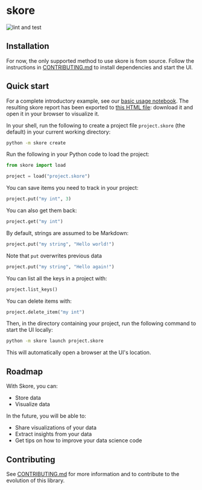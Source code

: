 # skore

![lint and test](https://github.com/probabl-ai/skore/actions/workflows/lint-and-test.yml/badge.svg)

## Installation

For now, the only supported method to use skore is from source.
Follow the instructions in [CONTRIBUTING.md](/CONTRIBUTING.md#quick-start) to install dependencies and start the UI.

## Quick start

For a complete introductory example, see our [basic usage notebook](/examples/basic_usage.ipynb). The resulting skore report has been exported to [this HTML file](https://gist.github.com/augustebaum/6b21dbd7f7d5a584fbf2c1956692574e): download it and open it in your browser to visualize it.

In your shell, run the following to create a project file `project.skore` (the default) in your current working directory:
```sh
python -m skore create
```

Run the following in your Python code to load the project:
```python
from skore import load

project = load("project.skore")
```

You can save items you need to track in your project:
```python
project.put("my int", 3)
```

You can also get them back:
```python
project.get("my int")
```

By default, strings are assumed to be Markdown:
```python
project.put("my string", "Hello world!")
```

Note that `put` overwrites previous data
```python
project.put("my string", "Hello again!")
```

You can list all the keys in a project with:
```python
project.list_keys()
```

You can delete items with:
```python
project.delete_item("my int")
```

Then, in the directory containing your project, run the following command to start the UI locally:
```sh
python -m skore launch project.skore
```

This will automatically open a browser at the UI's location.


## Roadmap

With Skore, you can:
- Store data
- Visualize data

In the future, you will be able to:
- Share visualizations of your data
- Extract insights from your data
- Get tips on how to improve your data science code

## Contributing

See [CONTRIBUTING.md](/CONTRIBUTING.md) for more information and to contribute to the evolution of this library.
